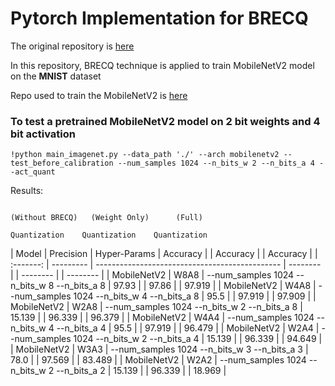 # Pytorch Implementation for BRECQ

The original repository is [here](https://https://github.com/yhhhli/BRECQ.git)

In this repository, BRECQ technique is applied to train MobileNetV2 model on the <b>MNIST</b> dataset

Repo used to train the MobileNetV2 is [here](https://github.com/Mayurji/Image-Classification-PyTorch.git)

### To test a pretrained MobileNetV2 model on 2 bit weights and 4 bit activation 
```
!python main_imagenet.py --data_path './' --arch mobilenetv2 --test_before_calibration --num_samples 1024 --n_bits_w 2 --n_bits_a 4 --act_quant
```

Results:

                                                                       (Without BRECQ)   (Weight Only)      (Full) 
                                                                         Quantization    Quantization    Quantization
|   Model   | Precision | Hyper-Params                                   | Accuracy |    | Accuracy |    | Accuracy |
| :-------: | --------- | ---------------------------------------------- | -------- |    | -------- |    | -------- |
| MobileNetV2 | W8A8     | --num_samples 1024 --n_bits_w 8 --n_bits_a 8  |  97.93   |    |  97.86   |    |  97.919  |
| MobileNetV2 | W4A8     | --num_samples 1024 --n_bits_w 4 --n_bits_a 8  |  95.5    |    |  97.919  |    |  97.909  |
| MobileNetV2 | W2A8     | --num_samples 1024 --n_bits_w 2 --n_bits_a 8  |  15.139  |    |  96.339  |    |  96.379  |
| MobileNetV2 | W4A4     | --num_samples 1024 --n_bits_w 4 --n_bits_a 4  |  95.5    |    |  97.919  |    |  96.479  |
| MobileNetV2 | W2A4     | --num_samples 1024 --n_bits_w 2 --n_bits_a 4  |  15.139  |    |  96.339  |    |  94.649  |
| MobileNetV2 | W3A3     | --num_samples 1024 --n_bits_w 3 --n_bits_a 3  |  78.0    |    |  97.569  |    |  83.489  |
| MobileNetV2 | W2A2     | --num_samples 1024 --n_bits_w 2 --n_bits_a 2  |  15.139  |    |  96.339  |    |  18.969  |


